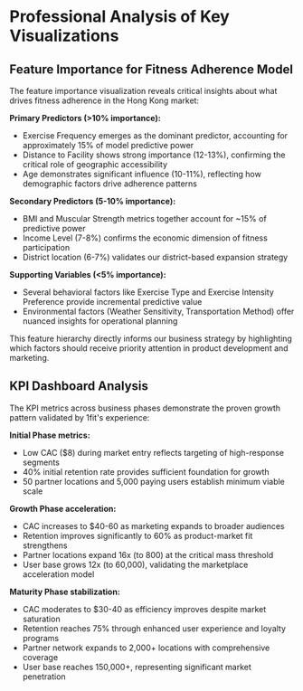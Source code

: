 # Professional Analysis of Key Visualizations

## Feature Importance for Fitness Adherence Model

The feature importance visualization reveals critical insights about what drives fitness adherence in the Hong Kong market:

**Primary Predictors (>10% importance):**
- Exercise Frequency emerges as the dominant predictor, accounting for approximately 15% of model predictive power
- Distance to Facility shows strong importance (12-13%), confirming the critical role of geographic accessibility
- Age demonstrates significant influence (10-11%), reflecting how demographic factors drive adherence patterns

**Secondary Predictors (5-10% importance):**
- BMI and Muscular Strength metrics together account for ~15% of predictive power
- Income Level (7-8%) confirms the economic dimension of fitness participation
- District location (6-7%) validates our district-based expansion strategy

**Supporting Variables (<5% importance):**
- Several behavioral factors like Exercise Type and Exercise Intensity Preference provide incremental predictive value
- Environmental factors (Weather Sensitivity, Transportation Method) offer nuanced insights for operational planning

This feature hierarchy directly informs our business strategy by highlighting which factors should receive priority attention in product development and marketing.

## KPI Dashboard Analysis

The KPI metrics across business phases demonstrate the proven growth pattern validated by 1fit's experience:

**Initial Phase metrics:**
- Low CAC ($8) during market entry reflects targeting of high-response segments
- 40% initial retention rate provides sufficient foundation for growth
- 50 partner locations and 5,000 paying users establish minimum viable scale

**Growth Phase acceleration:**
- CAC increases to $40-60 as marketing expands to broader audiences
- Retention improves significantly to 60% as product-market fit strengthens
- Partner locations expand 16x (to 800) at the critical mass threshold
- User base grows 12x (to 60,000), validating the marketplace acceleration model

**Maturity Phase stabilization:**
- CAC moderates to $30-40 as efficiency improves despite market saturation
- Retention reaches 75% through enhanced user experience and loyalty programs
- Partner network expands to 2,000+ locations with comprehensive coverage
- User base reaches 150,000+, representing significant market penetration

